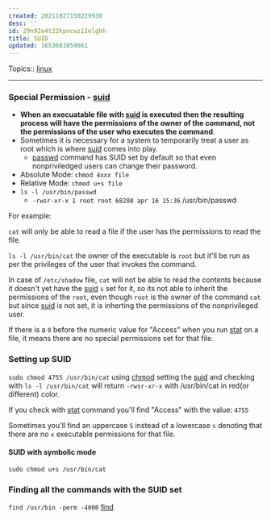 ```yaml
---
created: 20211027150229930
desc: ''
id: 29n92e4t22kpncwz11elghh
title: SUID
updated: 1653683859061
---
```

   
Topics::  [linux](../topics/linux.md)   
   
   
---   
   
### Special Permission - [suid](../devlog/suid.md)   
   
   
- **When an execuatable file with [suid](../devlog/suid.md) is executed then the resulting process will have the permissions of the owner of the command, not the permissions of the user who executes the command**.   
- Sometimes it is necessary for a system to temporarily treat a user as root which is where [suid](../devlog/suid.md) comes into play.   
  - [passwd](../devlog/passwd.md) command has SUID set by default so that even nonpriviledged users can change their password.   
- Absolute Mode: `chmod 4xxx file`   
- Relative Mode: `chmod u+s file`   
- `ls -l /usr/bin/passwd`   
  - `-rwsr-xr-x 1 root root 68208 apr 16 15:36` /usr/bin/passwd   
   
For example:   
   
`cat` will only be able to read a file if the user has the permissions to read the file.   
   
`ls -l /usr/bin/cat` the owner of the executable is `root` but it'll be run as per the privileges of the user that invokes the command.   
   
In case of `/etc/shadow` file, `cat` will not be able to read the contents because it doesn't yet have the [suid](../devlog/suid.md) `s` set for it, so its not able to inherit the permissions of the `root`, even though `root` is the owner of the command `cat` but since [suid](../devlog/suid.md) is not set, it is inherting the permissions of the nonprivileged user.   
   
If there is a `0` before the numeric value for "Access" when you run [stat](../archive/STAT.md) on a file, it means there are no special permissions set for that file.   
   
### Setting up SUID   
   
`sudo chmod 4755 /usr/bin/cat` using [chmod](../devlog/chmod.md) setting the [suid](../devlog/suid.md) and checking with `ls -l /usr/bin/cat` will return `-rwsr-xr-x` with /usr/bin/cat in red(or different) color.   
   
If you check with [stat](../archive/STAT.md) command you'll find "Access" with the value: `4755`   
   
Sometimes you'll find an uppercase `S` instead of a lowercase `s` denoting that there are no `x` executable permissions for that file.   
   
#### SUID with symbolic mode   
   
`sudo chmod u+s /usr/bin/cat`   
   
### Finding all the commands with the SUID set   
   
`find /usr/bin -perm -4000` [find](../devlog/find.md)